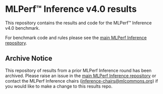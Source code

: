 # MLPerf™ Inference v4.0 results
This repository contains the results and code for the MLPerf™ Inference v4.0 benchmark.

For benchmark code and rules please see the [main MLPerf Inference repository](https://github.com/mlcommons/inference).

## Archive Notice
This repository of results from a prior MLPerf Inference round has been archived. Please raise an issue in the [main MLPerf Inference repository](https://github.com/mlcommons/inference) or contact the MLPerf Inference chairs (inference-chairs@mlcommons.org) if you would like to make a change to this results repo.
